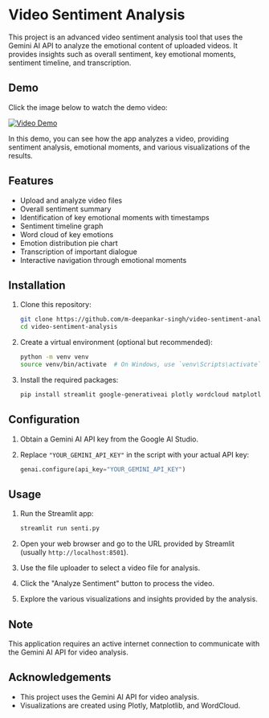 # Video Sentiment Analysis

This project is an advanced video sentiment analysis tool that uses the Gemini AI API to analyze the emotional content of uploaded videos. It provides insights such as overall sentiment, key emotional moments, sentiment timeline, and transcription.

## Demo

Click the image below to watch the demo video:

[![Video Demo](https://cdn-cf-east.streamable.com/image/yi9hof.jpg?Expires=1700687100&Signature=fpxWZJWXjUYSM7Kj3y9VWF4i5C0wQEjX2B9oYzYnbz~OZSdcAo9cqhg8SZKPsHRjqLsTl1GN56sFCKqcWWUXpsDkRLPVulj~nTVX5rkDuZi9uajVjufLRdgVdZWPvOg6m6EFJ4JO1wmdtwdCqcGLRj1B4OAmkNX3EIXZ79HWi8NRGS1BHqh5iZCWYe~77Ff6K3Yim~C5rvJCMq7rAiHKjWFh92jLjfR6L8X5i7zUAr4I-8kufC8HEwkOWSbM3NPVZ~5Cm~lYR9SzNsVmfN3wPHPpHxLDz1VlVT-kUJr7sW5EQvdBLhfSFBOsUQOIMGQZGXA1tBqAUJ7CIjw6zeMVcw__&Key-Pair-Id=APKAIEYUVEN4EVB2OKEQ)](https://streamable.com/yi9hof)

In this demo, you can see how the app analyzes a video, providing sentiment analysis, emotional moments, and various visualizations of the results.

## Features

- Upload and analyze video files
- Overall sentiment summary
- Identification of key emotional moments with timestamps
- Sentiment timeline graph
- Word cloud of key emotions
- Emotion distribution pie chart
- Transcription of important dialogue
- Interactive navigation through emotional moments


## Installation

1. Clone this repository:
   ```bash
   git clone https://github.com/m-deepankar-singh/video-sentiment-analysis.git
   cd video-sentiment-analysis
   ```

2. Create a virtual environment (optional but recommended):
   ```bash
   python -m venv venv
   source venv/bin/activate  # On Windows, use `venv\Scripts\activate`
   ```

3. Install the required packages:
   ```bash
   pip install streamlit google-generativeai plotly wordcloud matplotlib pandas
   ```

## Configuration

1. Obtain a Gemini AI API key from the Google AI Studio.

2. Replace `"YOUR_GEMINI_API_KEY"` in the script with your actual API key:
   ```python
   genai.configure(api_key="YOUR_GEMINI_API_KEY")
   ```

## Usage

1. Run the Streamlit app:
   ```bash
   streamlit run senti.py
   ```

2. Open your web browser and go to the URL provided by Streamlit (usually `http://localhost:8501`).

3. Use the file uploader to select a video file for analysis.

4. Click the "Analyze Sentiment" button to process the video.

5. Explore the various visualizations and insights provided by the analysis.

## Note

This application requires an active internet connection to communicate with the Gemini AI API for video analysis.


## Acknowledgements

- This project uses the Gemini AI API for video analysis.
- Visualizations are created using Plotly, Matplotlib, and WordCloud.
